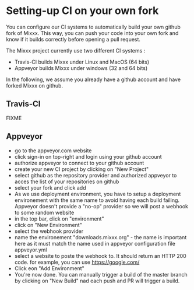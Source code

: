 # Setting-up CI on your own fork

You can configure our CI systems to automatically build your own github
fork of Mixxx. This way, you can push your code into your own fork and
know if it builds correctly before opening a pull request.

The Mixxx project currently use two different CI systems :

  - Travis-CI builds Mixxx under Linux and MacOS (64 bits)
  - Appveyor builds Mixxx under windows (32 and 64 bits)

In the following, we assume you already have a github account and have
forked Mixxx on github.

## Travis-CI

FIXME

## Appveyor

  - go to the appveyor.com website
  - click sign-in on top-right and login using your github account
  - authorize appveyor to connect to your github account
  - create your new CI project by clicking on "New Project"
  - select github as the repository provider and authorized appveyor to
    acces the list of your repositories on github
  - select your fork and click add
  - As we use deployment environment, you have to setup a deployment
    environement with the same name to avoid having each build failing.
    Appveyor doesn't provide a "no-op" provider so we will post a
    webhook to some random website
  - in the top bar, click on "environment"
  - click on "New Environment"
  - select the webhook provider
  - name the environement "downloads.mixxx.org" - the name is important
    here as it must match the name used in appveyor configuration file
    appveyor.yml
  - select a website to poste the webhook to. It should return an HTTP
    200 code. for example, you can use <https://google.com/>
  - Click eon "Add Environment"
  - You're now done. You can manually trigger a build of the master
    branch by clicking on "New Build" nad each push and PR will trigger
    a build.
